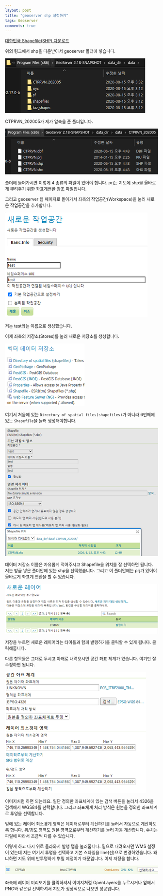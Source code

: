 ```yaml
---
layout: post
title: "geoserver shp 설정하기"
tags: Geoserver
comments: true
---
```


[대한민국 Shapefile(SHP) 다운로드](http://www.gisdeveloper.co.kr/?p=2332)

위의 링크에서 shp을 다운받아서 geoserver 폴더에 넣습니다.

<img src="/images/geoserversetting1.png">

CTPRVN_202005가 제가 압축을 푼 폴더입니다.

<img src="/images/geoserversetting2.png">

폴더에 들어가시면 이렇게 4 종류의 파일이 있어야 합니다.
prj는 지도에 shp을 올바르게 뿌려주기 위한 좌표계변환 참조 파일입니다.

그리고 geoserver 웹 페이지로 돌아가서 좌측의 작업공간(Workspace)을 눌러 새로운 작업공간을 추가합니다.

<img src="/images/geoserversetting3.png">

저는 test라는 이름으로 생성했습니다.

이제 좌측의 저장소(Stores)를 눌러 새로운 저장소를 생성합니다.

<img src="/images/geoserversetting4.png">

여기서 처음에 있는 `Directory of spatial files(shapefiles)`가 아니라 6번째에 있는 `Shapefile`을 눌러 생성해야합니다.

<img src="/images/geoserversetting5.png">

데이터 저장소 이름은 자유롭게 적어주시고 Shapefile을 위치를 잘 선택하면 됩니다. 저는 방금 넣은 폴더안에 있는 shp을 선택했습니다. 그리고 이 폴더안에는 prj가 있어야 올바르게 좌표계 변환을 할 수 있습니다.

<img src="/images/geoserversetting6.png">

저장을 누르면 새로운 레이어라는 타이틀과 함께 발행하기를 클릭할 수 있게 됩니다. 클릭해줍니다.

다른 항목들은 그대로 두시고 아래로 내려오시면 공간 좌표 체계가 있습니다. 여기만 잘 수정하면 됩니다.

<img src="/images/geoserversetting7.png">

이미지처럼 하면 되는데요. 일단 정의한 좌표체계에 있는 검색 버튼을 눌러서 4326을 검색해서 WGS84를 선택합니다. 그리고 좌표체계 처리 방식은 원본을 정의한 좌표체계로 투영을 선택합니다.

밑에 있는 레이어 최소경계 영역은 데이터로부터 계산하기를 눌러서 자동으로 계산하도록 합니다. 위/경도 영역도 원본 영역으로부터 계산하기를 눌러 자동 계산합니다. 수치는 파일에 따라서 조금씩 다를 수 있습니다.

이렇게 하고 다시 위로 올라와서 발행 탭을 눌러줍니다. 밑으로 내려오시면 WMS 설정이 있는데 저는 여기서 투명을 선택하고 기본 스타일을 line(선)으로 변경하였습니다. 왜냐하면 지도 위에 반투명하게 뿌릴 예정이기 때문입니다. 이제 저장을 합니다.

<img src="/images/geoserversetting8.png">

좌측에 레이어 미리보기를 클릭하셔서 이미지처럼 OpenLayers를 누르시거나 옆에서 PNG와 같은걸 선택하셔서 지도가 정상적으로 나오면 성공입니다.